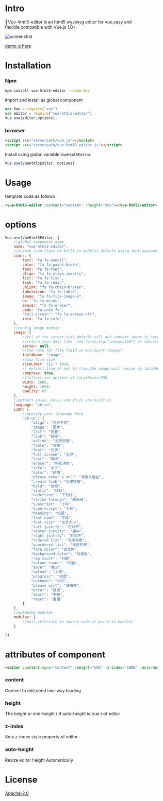 # Intro

Vue-html5-editor is an html5 wysiwyg editor for vue,easy and flexible,compatible with Vue.js 1.0+.

![screenshot](http://tai.coding.me/vue-html5-editor/editor.png)

[demo is here](http://tai.coding.me/vue-html5-editor)

# Installation

### Npm


```bash
npm install vue-html5-editor --save-dev
```

import and install as global component

```js
var Vue = require("vue")
var editor = require("vue-html5-editor")
Vue.use(editor,options);
```

### browser

```html
<script src="serverpath/vue.js"></script>
<script src="serverpath/vue-html5-editor.js"></script>
```
Install using global variable `VueHtml5Editor`
```js
Vue.use(VueHtml5Editor, options)
```


# Usage

template code as follows

```html
<vue-html5-editor :content="content" :height="500"></vue-html5-editor>
```

# options

```js
Vue.use(VueHtml5Editor, {
    //global component name
    name: "vue-html5-editor",
    //custom icon class of built-in modules,default using font-awesome
    icons: {
        text: "fa fa-pencil",
        color: "fa fa-paint-brush",
        font: "fa fa-font",
        align: "fa fa-align-justify",
        list: "fa fa-list",
        link: "fa fa-chain",
        unlink: "fa fa-chain-broken",
        tabulation: "fa fa-table",
        image: "fa fa-file-image-o",
        hr: "fa fa-minus",
        eraser: "fa fa-eraser",
        undo: "fa-undo fa",
        "full-screen": "fa fa-arrows-alt",
        info: "fa fa-info",
    },
    //config image module
    image: {
        //Url of the server-side,default null and convert image to base64
        //return json data like  {ok:false,msg:"unexpected"} or {ok:true,data:"image url"}
        server: null,
        //the name for file field in multipart request
        fieldName: "image",
        //max file size
        sizeLimit: 512 * 1024,
        // default true,if set to true,the image will resize by localResizeIMG (https://github.com/think2011/localResizeIMG)
        compress: true,
        //follows are options of localResizeIMG
        width: 1600,
        height: 1600,
        quality: 80
    },
    //default en-us, en-us and zh-cn are built-in
    language: "zh-cn",
    i18n: {
        //specify your language here
        "zh-cn": {
            "align": "对齐方式",
            "image": "图片",
            "list": "列表",
            "link": "链接",
            "unlink": "去除链接",
            "table": "表格",
            "font": "文字",
            "full screen": "全屏",
            "text": "排版",
            "eraser": "格式清除",
            "info": "关于",
            "color": "颜色",
            "please enter a url": "请输入地址",
            "create link": "创建链接",
            "bold": "加粗",
            "italic": "倾斜",
            "underline": "下划线",
            "strike through": "删除线",
            "subscript": "上标",
            "superscript": "下标",
            "heading": "标题",
            "font name": "字体",
            "font size": "文字大小",
            "left justify": "左对齐",
            "center justify": "居中",
            "right justify": "右对齐",
            "ordered list": "有序列表",
            "unordered list": "无序列表",
            "fore color": "前景色",
            "background color": "背景色",
            "row count": "行数",
            "column count": "列数",
            "save": "确定",
            "upload": "上传",
            "progress": "进度",
            "unknown": "未知",
            "please wait": "请稍等",
            "error": "错误",
            "abort": "中断",
            "reset": "重置"
        }
    },
    //extended modules
    modules: {
        //omit,reference to source code of build-in modules
    }

})
```

# attributes of component

```html
<editor :content.sync="content" :height="500" :z-index="1000" :auto-height="true"></editor>
```

### content

Content to edit,need  two-way binding

### height

The height or min-height ( if auto-height is true ) of editor

### z-index

Sets z-index style property of editor

### auto-height

Resize editor height Automatically

# License
[Apache-2.0](http://opensource.org/licenses/Apache-2.0)
